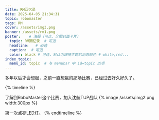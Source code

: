 ```yaml
---
title: RM回忆录
date: 2025-04-05 21:34:31
topic: robomaster
tags: RM
cover: /assets/img3.png
banner: /assets/rm1.png
poster:    # 海报（可选，全图封面卡片）
  topic: RM回忆录  # 可选
  headline:   # 必选
  caption:  # 可选
  color: black # 可选，默认为跟随主题的动态颜色 # white,red...
index_topic:
  menu_id: topic  # 与 menubar 中 id=topic 的项
---
```


多年以后才会想起，之前一直想赢的那场比赛，已经过去好久好久了。
<!-- more -->

{% timeline %}
<!-- node 2022 年 9 月 1 日 -->
了解到RoboMaster这个比赛，加入沈航TUP战队
{% image /assets/img2.png width:300px %}
<!-- node 2022 年 9 月 11 日 -->
第一次点亮LED灯。
{% endtimeline %}